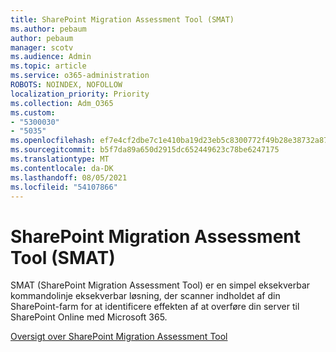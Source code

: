 ```yaml
---
title: SharePoint Migration Assessment Tool (SMAT)
ms.author: pebaum
author: pebaum
manager: scotv
ms.audience: Admin
ms.topic: article
ms.service: o365-administration
ROBOTS: NOINDEX, NOFOLLOW
localization_priority: Priority
ms.collection: Adm_O365
ms.custom:
- "5300030"
- "5035"
ms.openlocfilehash: ef7e4cf2dbe7c1e410ba19d23eb5c8300772f49b28e38732a87722259b46f02d
ms.sourcegitcommit: b5f7da89a650d2915dc652449623c78be6247175
ms.translationtype: MT
ms.contentlocale: da-DK
ms.lasthandoff: 08/05/2021
ms.locfileid: "54107866"
---
```

# <a name="sharepoint-migration-assessment-tool-smat"></a>SharePoint Migration Assessment Tool (SMAT)

SMAT (SharePoint Migration Assessment Tool) er en simpel eksekverbar kommandolinje eksekverbar løsning, der scanner indholdet af din SharePoint-farm for at identificere effekten af at overføre din server til SharePoint Online med Microsoft 365.

[Oversigt over SharePoint Migration Assessment Tool](https://docs.microsoft.com/sharepointmigration/overview-of-the-sharepoint-migration-assessment-tool)
